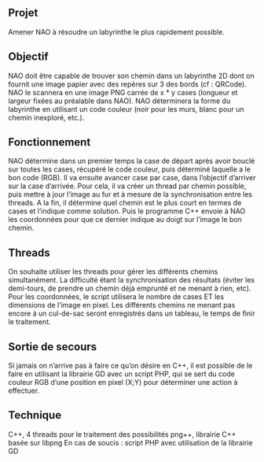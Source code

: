 ## Projet
Amener NAO à résoudre un labyrinthe le plus rapidement possible.


## Objectif
NAO doit être capable de trouver son chemin dans un labyrinthe 2D dont on fournit une image papier avec des repères sur 3 des bords (cf : QRCode). NAO le scannera en une image PNG carrée de x * y cases (longueur et largeur fixées au préalable dans NAO). NAO déterminera la forme du labyrinthe en utilisant un code couleur (noir pour les murs, blanc pour un chemin inexploré, etc.). 

## Fonctionnement
NAO détermine dans un premier temps la case de départ après avoir bouclé sur toutes les cases, récupéré le code couleur, puis déterminé laquelle a le bon code (RGB). Il va ensuite avancer case par case, dans l’objectif d’arriver sur la case d’arrivée. Pour cela, il va créer un thread par chemin possible, puis mettre à jour l’image au fur et à mesure de la synchronisation entre les threads. A la fin, il détermine quel chemin est le plus court en termes de cases et l’indique comme solution. Puis le programme C++ envoie à NAO les coordonnées pour que ce dernier indique au doigt sur l’image le bon chemin.

## Threads
On souhaite utiliser les threads pour gérer les différents chemins simultanément. La difficulté étant la synchronisation des résultats (éviter les demi-tours, de prendre un chemin déjà emprunté et ne menant à rien, etc). Pour les coordonnées, le script utilisera le nombre de cases ET les dimensions de l’image en pixel. Les différents chemins ne menant pas encore à un cul-de-sac seront enregistrés dans un tableau, le temps de finir le traitement.

## Sortie de secours
Si jamais on n’arrive pas à faire ce qu’on désire en C++, il est possible de le faire en utilisant la librairie GD avec un script PHP, qui se sert du code couleur RGB d’une position en pixel (X;Y) pour déterminer une action à effectuer.


## Technique
C++, 4 threads pour le traitement des possibilités
png++, librairie C++ basée sur libpng 
En cas de soucis : script PHP avec utilisation de la librairie GD
